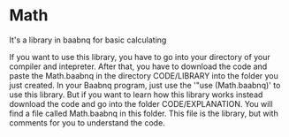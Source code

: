 # Math
 It's a library in baabnq for basic calculating


If you want to use this library, you have to go into your directory of your compiler and intepreter.
After that, you have to download the code and paste the Math.baabnq in the directory CODE/LIBRARY into the folder
you just created. In your Baabnq program, just use the '"use (Math.baabnq)' to use this library.
But if you want to learn how this library works instead download the code and go into the folder CODE/EXPLANATION. 
You will find a file called Math.baabnq in this folder. This file is the library, but with comments for you to 
understand the code.